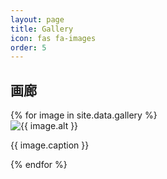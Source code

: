```yaml
---
layout: page
title: Gallery
icon: fas fa-images
order: 5
---
```

## 画廊

<div class="gallery">
  {% for image in site.data.gallery %}
    <div class="gallery-item">
      <img src="{{ image.url }}" alt="{{ image.alt }}">
      <p>{{ image.caption }}</p>
    </div>
  {% endfor %}
</div>
